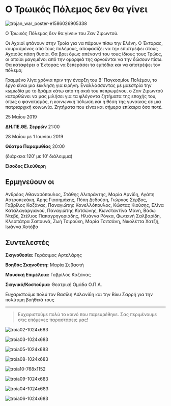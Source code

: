 # Ο Τρωικός Πόλεμος δεν θα γίνει

![trojan_war_poster-e1586026905338](https://github.com/theatrikiopa/theatrikiopa.eu/assets/16403754/73c31581-01c7-440a-8b94-5489a1bd2a8b)

Ο Τρωικός Πόλεμος δεν θα γίνει» του Ζαν Ζιρωντού.

Οι Αχαιοί φτάνουν στην Τροία για να πάρουν πίσω την Ελένη. Ο Έκτορας, κουρασμένος από τους πολέμους, αποφασίζει να την επιστρέψει στους Αχαιούς πάση θυσία. Θα βρει όμως απέναντί του τους ίδιους τους Τρώες, οι οποίοι μαγεμένοι από την ομορφιά της αρνούνται να την δώσουν πίσω. Θα καταφέρει ο Έκτορας να ξεπεράσει τα εμπόδια και να αποτρέψει τον πόλεμο;

Γραμμένο λίγα χρόνια πριν την έναρξη του Β’ Παγκοσμίου Πολέμου, το έργο είναι μια έκκληση για ειρήνη. Εναλλάσσοντας με μαεστρία την κωμωδία με το δράμα κάτω από τη σκιά του πεπρωμένου, ο Ζαν Ζιρωντού κατορθώνει να μας μιλήσει για τα φλέγοντα ζητήματα της εποχής του, όπως ο φανατισμός, η κοινωνική πόλωση και η θέση της γυναίκας σε μια πατριαρχική κοινωνία. Ζητήματα που είναι και σήμερα επίκαιρα όσο ποτέ.

25 Μαΐου 2019

**ΔΗ.ΠΕ.ΘΕ. Σερρών** 21:00

28 Μαΐου με 1 Ιουνίου 2019

**Θέατρο Παραμυθίας** 20:00

(διάρκεια 120′ με 10′ διάλειμμα)

**Είσοδος Ελεύθερη**

## **Ερμηνεύουν οι**
Ανδρέας Αθανασόπουλος, Στάθης Αλιπράντης, Μαρία Αρνίδη, Αγάπη Αστροπεκάκη, Άρης Γιασημάκης, Πόπη Δεδούση, Γιώργος Σέρβος, Γαβρίλος Καζάνας, Παναγιώτης Κανελλόπουλος, Κώστας Κιούσης, Ελίνα Καταλαγαργιανού, Παναγιώτης Κοτσώνης, Κωνσταντίνα Μάνη, Βάσω Ντεβέ, Στέλιος Παπαγρηγοριάδης, Ηλιάννα Ρόγκα, Φωτεινή Σαλβαρίδη, Κλεοπάτρα Σαπουνά, Ζωή Τσιρούκη, Μαρία Τσιτσάνη, Νικολέττα Χατζή, Ιωάννα Χοτόβα

## **Συντελεστές**
**Σκηνοθεσία:** Γεράσιμος Αρτελάρης

**Βοηθός Σκηνοθέτη:** Μαρία Σεβαστή

**Μουσική Επιμέλεια:** Γαβρίλος Καζάνας

**Σκηνικά/Κοστούμια:** Θεατρική Ομάδα Ο.Π.Α.

Ευχαριστούμε πολύ τον Βασίλη Ασλανίδη και την Βίκυ Σαρρή για την πολύτιμη βοήθειά τους

***

> Ευχαριστούμε πολύ το κοινό που παρευρέθηκε.
> Σας περιμένουμε στις επόμενες παραστάσεις μας!

![troia02-1024x683](https://github.com/theatrikiopa/theatrikiopa.eu/assets/16403754/63b5bcba-e6f3-4acd-92f1-e1e2ff54ce32)

![troia03-1024x683](https://github.com/theatrikiopa/theatrikiopa.eu/assets/16403754/f894a9a6-71da-4ee4-a34f-eb9ba4d64650)

![troia05-1024x683](https://github.com/theatrikiopa/theatrikiopa.eu/assets/16403754/049b7694-8b65-414b-a792-39efb2e5d359)

![troia08-1024x683](https://github.com/theatrikiopa/theatrikiopa.eu/assets/16403754/cbbbb1ff-c0dd-48cf-9a85-b5eda1deac3f)

![troia10-768x1152](https://github.com/theatrikiopa/theatrikiopa.eu/assets/16403754/598a1dbf-657b-4e5e-84cc-e87c00a2cbba)

![troia09-1024x683](https://github.com/theatrikiopa/theatrikiopa.eu/assets/16403754/9146eff4-b9c8-4386-874a-a8535e912bbc)

![troia04-1024x683](https://github.com/theatrikiopa/theatrikiopa.eu/assets/16403754/4fbddf31-3b77-4116-a916-be3f164e6a09)

![troia06-1024x683](https://github.com/theatrikiopa/theatrikiopa.eu/assets/16403754/ad40abf4-5671-4fdf-aea3-54e48ca36e15)

